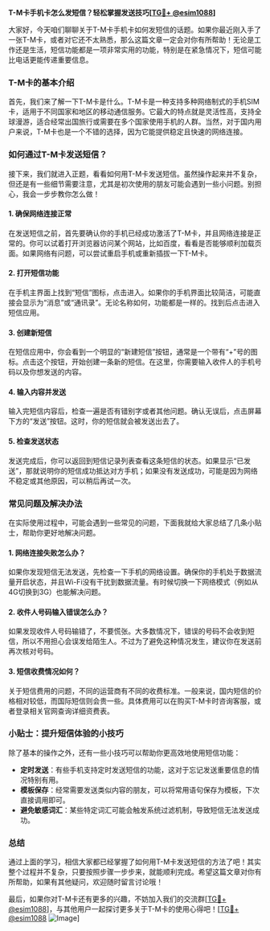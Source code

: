 **T-M卡手机卡怎么发短信？轻松掌握发送技巧[[TG💪+ @esim1088](https://t.me/s/esim1088)]**

大家好，今天咱们聊聊关于T-M卡手机卡如何发短信的话题。如果你最近刚入手了一张T-M卡，或者对它还不太熟悉，那么这篇文章一定会对你有所帮助！无论是工作还是生活，短信功能都是一项非常实用的功能，特别是在紧急情况下，短信可能比电话更能传递重要信息。

### T-M卡的基本介绍

首先，我们来了解一下T-M卡是什么。T-M卡是一种支持多种网络制式的手机SIM卡，适用于不同国家和地区的移动通信服务。它最大的特点就是灵活性高，支持全球漫游，适合经常出国旅行或需要在多个国家使用手机的人群。当然，对于国内用户来说，T-M卡也是一个不错的选择，因为它能提供稳定且快速的网络连接。

### 如何通过T-M卡发送短信？

接下来，我们就进入正题，看看如何用T-M卡发送短信。虽然操作起来并不复杂，但还是有一些细节需要注意，尤其是初次使用的朋友可能会遇到一些小问题。别担心，我会一步步教你怎么做！

#### 1. 确保网络连接正常

在发送短信之前，首先要确认你的手机已经成功激活了T-M卡，并且网络连接是正常的。你可以试着打开浏览器访问某个网站，比如百度，看看是否能够顺利加载页面。如果网络有问题，可以尝试重启手机或重新插拔一下T-M卡。

#### 2. 打开短信功能

在手机主界面上找到“短信”图标，点击进入。如果你的手机界面比较简洁，可能直接会显示为“消息”或“通讯录”。无论名称如何，功能都是一样的。找到后点击进入短信应用。

#### 3. 创建新短信

在短信应用中，你会看到一个明显的“新建短信”按钮，通常是一个带有“+”号的图标。点击这个按钮，开始创建一条新的短信。在这里，你需要输入收件人的手机号码以及你想发送的内容。

#### 4. 输入内容并发送

输入完短信内容后，检查一遍是否有错别字或者其他问题。确认无误后，点击屏幕下方的“发送”按钮。这时，你的短信就会被发送出去了。

#### 5. 检查发送状态

发送完成后，你可以返回到短信记录列表查看这条短信的状态。如果显示“已发送”，那就说明你的短信成功抵达对方手机；如果没有发送成功，可能是因为网络不稳定或其他原因，可以稍后再试一次。

### 常见问题及解决办法

在实际使用过程中，可能会遇到一些常见的问题，下面我就给大家总结了几条小贴士，帮助你更好地解决问题。

#### 1. 网络连接失败怎么办？

如果你发现短信无法发送，先检查一下手机的网络设置。确保你的手机处于数据流量开启状态，并且Wi-Fi没有干扰到数据流量。有时候切换一下网络模式（例如从4G切换到3G）也能解决问题。

#### 2. 收件人号码输入错误怎么办？

如果发现收件人号码输错了，不要慌张。大多数情况下，错误的号码不会收到短信，所以不用担心会误发给陌生人。不过为了避免这种情况发生，建议你在发送前再次核对号码。

#### 3. 短信收费情况如何？

关于短信费用的问题，不同的运营商有不同的收费标准。一般来说，国内短信的价格相对较低，而国际短信则会贵一些。具体费用可以在购买T-M卡时咨询客服，或者登录相关官网查询详细资费表。

### 小贴士：提升短信体验的小技巧

除了基本的操作之外，还有一些小技巧可以帮助你更高效地使用短信功能：

- **定时发送**：有些手机支持定时发送短信的功能，这对于忘记发送重要信息的情况特别有用。
- **模板保存**：经常需要发送类似内容的朋友，可以将常用语句保存为模板，下次直接调用即可。
- **避免敏感词汇**：某些特定词汇可能会触发系统过滤机制，导致短信无法发送成功。

### 总结

通过上面的学习，相信大家都已经掌握了如何用T-M卡发送短信的方法了吧！其实整个过程并不复杂，只要按照步骤一步步来，就能顺利完成。希望这篇文章对你有所帮助，如果有其他疑问，欢迎随时留言讨论哦！

最后，如果你对T-M卡还有更多的兴趣，不妨加入我们的交流群[[TG💪+ @esim1088](https://t.me/s/esim1088)]，与其他用户一起探讨更多关于T-M卡的使用心得吧！[[TG💪+ @esim1088](https://t.me/s/esim1088) ![Image](https://i.postimg.cc/4NQfJmqS/Snipaste-2025-05-13-00-14-12.png)]